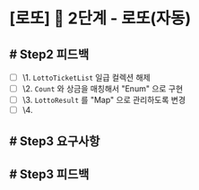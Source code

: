 # [로또] 🚀 2단계 - 로또(자동)


## # Step2 피드백

- [ ] \1. `LottoTicketList` 일급 컬렉션 해제
- [ ] \2. `Count` 와 상금을 매칭해서 "Enum" 으로 구현
- [ ] \3. `LottoResult` 를 "Map" 으로 관리하도록 변경
- [ ] \4. 

## # Step3 요구사항


## # Step3 피드백

